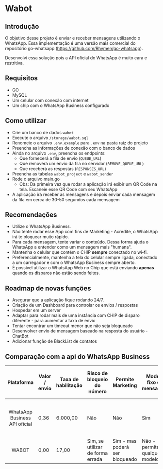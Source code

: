 # Wabot

## Introdução

O objetivo desse projeto é enviar e receber mensagens utilizando o WhatsApp. Essa implementação é uma versão mais comercial do repositório go-whatsapp (https://github.com/Rhymen/go-whatsapp).

Desenvolvi essa solução pois a API oficial do WhatsApp é muito cara e restritiva.


## Requisitos 

- GO
- MySQL 
- Um celular com conexão com internet
- Um chip com o WhatsApp Business configurado

## Como utilizar

- Crie um banco de dados `wabot`
- Execute o arquivo `/storage/wabot.sql` 
- Renomeie o arquivo `.env.example` para `.env` na pasta raiz do projeto
- Preencha as informações de conexão com o banco de dados
- Ainda no arquivo `.env`, preencha os endpoints:
    - Que fornecerá a fila de envio (`QUEUE_URL`)
    - Que removerá um envio da fila no servidor (`REMOVE_QUEUE_URL`)
    - Que receberá as respostas (`RESPONSES_URL`)
- Preencha as tabelas `wabot_project` e `wabot_sender`
- Rode o arquivo main.go 
    - Obs: Da primeira vez que rodar a aplicação irá exibir um QR Code na tela. Escaneie esse QR Code com seu WhatsApp
- A aplicação irá receber as mensagens e depois enviar cada mensagem da fila em cerca de 30-50 segundos cada mensagem

## Recomendações

- Utilize o WhatsApp Business.
- Não tente rodar esse App com fins de Marketing - Acredite, o WhatsApp irá te bloquear muito rápido.
- Para cada mensagem, tente variar o conteúdo. Dessa forma ajuda o WhatsApp a entender como um mensagem mais "humana".
- Mantenha o celular que contém o CHIP **sempre** conectado no wi-fi.
- Preferencialmente, mantenha a tela do celular sempre ligada, conectado a um carregador e com o WhatsApp Business sempre aberto.
- É possível utilizar o WhatsApp Web no Chip que está enviando **apenas** quando os disparos não estão sendo feitos.


## Roadmap de novas funções

- Asegurar que a aplicação fique rodando 24/7.
- Criação de um Dashboard para controlar os envios / respostas
- Hospedar em um server
- Adaptar para rodar mais de uma instância com CHIP de disparo diferente - para aumentar a taxa de envio
- Tentar encontrar um timeout menor que não seja bloqueado
- Desenvolver envio de mensagem baseado na resposta do usuário - ChatBot
- Adicionar função de BlackList de contatos

## Comparação com a api do WhatsApp Business

| Plataforma | Valor / envio | Taxa de habilitação | Risco de bloqueio do número | Permite Marketing | Modelo fixo de mensagem | Disparo / min. | Captura de resposta |  Envio deme imag | Permite envio de mais um número |
|:-----------------------------:|---------------|---------------------|----------------------------------|--------------------------------|-------------------------------|----------------|------------------------|------------------|-----------------------------------|
| WhatsApp Business API oficial | 0,36 | 6.000,00 | Não | Não | Sim | Ilimitado | Sim - por WebHook | Sim | Não - limitado a apenas um número |
| WABOT | 0,00 | 17,00 | Sim, se utilizar de forma errada | Sim - mas poderá ser bloqueado | Não - permite qualquer modelo | 2 | Sim - a cada 5 minutos | Não | Quantos números precisar |
